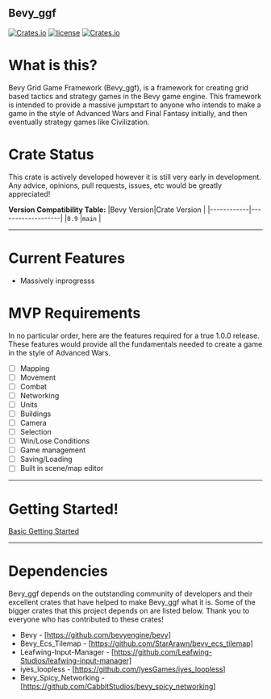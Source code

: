 ## Bevy_ggf

[![Crates.io](https://img.shields.io/crates/v/bevy_ggf.svg)](https://crates.io/crates/bevy_ggf)
[![license](https://img.shields.io/badge/license-MIT-blue.svg)](https://github.com/NoahShomette/bevy_ggf/blob/main/LICENSE-MIT)
[![Crates.io](https://img.shields.io/crates/d/bevy_ggf)](https://crates.io/crates/bevy_ggf)
 
# What is this?
Bevy Grid Game Framework (Bevy_ggf), is a framework for creating grid based tactics and strategy games in the Bevy game engine. This framework is intended to provide a massive jumpstart to anyone who intends to make a game in the style of Advanced Wars and Final Fantasy initially, and then eventually strategy games like Civilization. 


# Crate Status

This crate is actively developed however it is still very early in development. Any advice, opinions, pull requests, issues, etc would be greatly appreciated!


**Version Compatibility Table:**
|Bevy Version|Crate Version      |
|------------|-------------------|
|`0.9`       |`main`             |

---

# Current Features

* Massively inprogresss

# MVP Requirements
In no particular order, here are the features required for a true 1.0.0 release. These features would provide all the fundamentals needed to create a game in the style of Advanced Wars.
- [ ] Mapping
- [ ] Movement
- [ ] Combat
- [ ] Networking
- [ ] Units
- [ ] Buildings
- [ ] Camera
- [ ] Selection
- [ ] Win/Lose Conditions
- [ ] Game management
- [ ] Saving/Loading
- [ ] Built in scene/map editor

---

# Getting Started!
[Basic Getting Started](https://github.com/NoahShomette/bevy_ggf/discussions/1#discussion-4567903)


---

# Dependencies
Bevy_ggf depends on the outstanding community of developers and their excellent crates that have helped to make Bevy_ggf what it is. Some of the bigger crates that this project depends on are listed below. Thank you to everyone who has contributed to these crates!

* Bevy - [https://github.com/bevyengine/bevy]
* Bevy_Ecs_Tilemap - [https://github.com/StarArawn/bevy_ecs_tilemap]
* Leafwing-Input-Manager - [https://github.com/Leafwing-Studios/leafwing-input-manager]
* iyes_loopless - [https://github.com/IyesGames/iyes_loopless]
* Bevy_Spicy_Networking - [https://github.com/CabbitStudios/bevy_spicy_networking]
